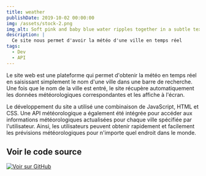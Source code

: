 ```yaml
---
title: weather
publishDate: 2019-10-02 00:00:00
img: /assets/stock-2.png
img_alt: Soft pink and baby blue water ripples together in a subtle texture.
description: |
  Ce site nous permet d'avoir la météo d'une ville en temps réel
tags:
  - Dev
  - API
---
```


Le site web est une plateforme qui permet d'obtenir la météo en temps réel en saisissant simplement le nom d'une ville dans une barre de recherche. Une fois que le nom de la ville est entré, le site récupère automatiquement les données météorologiques correspondantes et les affiche à l'écran.

Le développement du site a utilisé une combinaison de JavaScript, HTML et CSS. Une API météorologique a également été intégrée pour accéder aux informations météorologiques actualisées pour chaque ville spécifiée par l'utilisateur. Ainsi, les utilisateurs peuvent obtenir rapidement et facilement les prévisions météorologiques pour n'importe quel endroit dans le monde.

## Voir le code source

<a href="https://github.com/sayaa872/weather_project" target="_blank">
  <img src="https://img.shields.io/badge/GitHub-View_on_GitHub-blue?logo=GitHub" alt="Voir sur GitHub">
</a>
